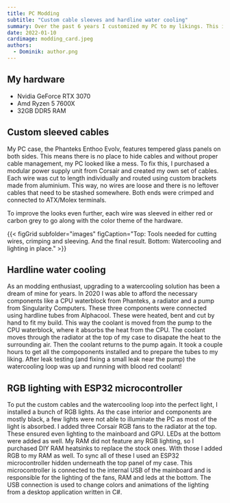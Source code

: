 ```yaml
---
title: PC Modding
subtitle: "Custom cable sleeves and hardline water cooling"
summary: Over the past 6 years I customized my PC to my likings. This includes creating custom sleeved cables with precise routing, a hardline watercooling loop for the CPU and lots of RGB lighting controlled by an ESP32 microcontroller.
date: 2022-01-10
cardimage: modding_card.jpeg
authors:
  - Dominik: author.png
---
```

## My hardware
- Nvidia GeForce RTX 3070
- Amd Ryzen 5 7600X
- 32GB DDR5 RAM


## Custom sleeved cables

My PC case, the Phanteks Enthoo Evolv, features tempered glass panels on both sides. This means there is no place to hide cables and without proper cable management, my PC looked like a mess. To fix this, I purchased a modular power supply unit from Corsair and created my own set of cables. Each wire was cut to length individually and routed using custom brackets made from aluminium. This way, no wires are loose and there is no leftover cables that need to be stashed somewhere. Both ends were crimped and connected to ATX/Molex terminals.

To improve the looks even further, each wire was sleeved in either red or carbon grey to go along with the color theme of the hardware.

{{< figGrid subfolder="images" figCaption="Top: Tools needed for cutting wires, crimping and sleeving. And the final result. Bottom: Watercooling and lighting in place." >}}

## Hardline water cooling

As an modding enthusiast, upgrading to a watercooling solution has been a dream of mine for years. In 2020 I was able to afford the necessary components like a CPU waterblock from Phanteks, a radiator and a pump from Singularity Computers. These three components were connected using hardline tubes from Alphacool. These were heated, bent and cut by hand to fit my build. This way the coolant is moved from the pump to the CPU waterblock, where it absorbs the heat from the CPU. The coolant moves through the radiator at the top of my case to disapate the heat to the surrounding air. Then the coolant returns to the pump again. It took a couple hours to get all the compoponents installed and to prepare the tubes to my liking. After leak testing (and fixing a small leak near the pump) the watercooling loop was up and running with blood red coolant! 

## RGB lighting with ESP32 microcontroller

To put the custom cables and the watercooling loop into the perfect light, I installed a bunch of RGB lights. As the case interior and components are mostly black, a few lights were not able to illuminate the PC as most of the light is absorbed. I added three Corsair RGB fans to the radiator at the top. These ensured even lighting to the mainboard and GPU. LEDs at the bottom were added as well. My RAM did not feature any RGB lighting, so I purchased DIY RAM heatsinks to replace the stock ones. With those I added RGB to my RAM as well. To sync all of these I used an ESP32 microcontroller hidden underneath the top panel of my case. This microcontroller is connected to the internal USB of the mainboard and is responsible for the lighting of the fans, RAM and leds at the bottom. The USB connection is used to change colors and animations of the lighting from a desktop application written in C#.